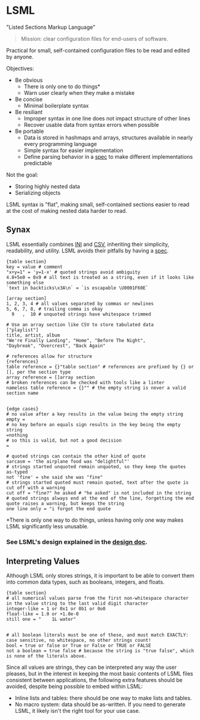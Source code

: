 # LSML
"Listed Sections Markup Language"

> Mission: clear configuration files for end-users of software.

Practical for small, self-contained configuration files to be read and edited by anyone.

Objectives:
- Be obvious
    - There is only one to do things\*
    - Warn user clearly when they make a mistake
- Be concise
    - Minimal boilerplate syntax
- Be resiliant
    - Improper syntax in one line does not impact structure of other lines
    - Recover usable data from syntax errors when possible
- Be portable
    - Data is stored in hashmaps and arrays, structures available in nearly every programming language
    - Simple syntax for easier implementation
    - Define parsing behavior in a [spec](SPEC.md) to make different implementations predictable

Not the goal:
- Storing highly nested data
- Serializing objects

LSML syntax is "flat", making small, self-contained sections easier to read
at the cost of making nested data harder to read.


## Synax

LSML essentially combines [INI](https://en.wikipedia.org/wiki/INI_file) and [CSV](https://en.wikipedia.org/wiki/Comma-separated_values),
inheriting their simplicity, readability, and utility.
LSML avoids their pitfalls by having a [spec](SPEC.md).

```lsml
{table section}
key = value # comment
"x+y=1" = 'y=1-x' # quoted strings avoid ambiguity
4.0+5e0 = 0x9 # all text is treated as a string, even if it looks like something else
`text in backticks\x3A\n` = `is escapable \U0001F60E`

[array section]
1, 2, 3, 4 # all values separated by commas or newlines
5, 6, 7, 8, # trailing comma is okay
  9   ,  10 # unquoted strings have whitespace trimmed

# Use an array section like CSV to store tabulated data
["playlist"]
title, artist, album
"We're Finally Landing", "Home", "Before The Night",
"Daybreak", "Overcrest", "Back Again"

# references allow for structure
{references}
table reference = {}"table section" # references are prefixed by {} or [], per the section type
array reference = []array section
# broken references can be checked with tools like a linter
nameless table reference = {}"" # the empty string is never a valid section name


{edge cases}
# no value after a key results in the value being the empty string
empty = 
# no key before an equals sign results in the key being the empty string
=nothing
# so this is valid, but not a good decision
=

# quoted strings can contain the other kind of quote
sarcasm = 'the airplane food was "delightful"'
# strings started unquoted remain unquoted, so they keep the quotes as-typed
not 'fine' = she said she was "fine"
# strings started quoted must remain quoted, text after the quote is cut off with a warning
cut off = "fine?" he asked # "he asked" is not included in the string
# quoted strings always end at the end of the line, forgetting the end quote raises a warning, but keeps the string
one line only = "i forgot the end quote

```

\*There is only one way to do things, unless having only one way makes LSML significantly less unusable.

### See LSML's design explained in the [design doc](DESIGN.md).


## Interpreting Values

Although LSML only stores strings, it is important to be able to convert them into common data types,
such as booleans, integers, and floats.

```lsml
{table section}
# all numerical values parse from the first non-whitespace character in the value string to the last valid digit character
integer-like = 1 or 0x1 or 0b1 or 0o0
float-like = 1.0 or +1.0e-0
still one = "    1L water"


# all boolean literals must be one of these, and must match EXACTLY: case sensitive, no whitespace, no other strings count!
bool = true or false or True or False or TRUE or FALSE
not a boolean = true false # because the string is "true false", which is none of the literals above.
```

Since all values are strings, they can be interpreted any way the user pleases,
but in the interest in keeping the most basic contents of LSML files consistent between applications,
the following extra features should be avoided, despite being possible to embed within LSML:
- Inline lists and tables: there should be one way to make lists and tables.
- No macro system: data should be as-written. If you need to generate LSML, it likely isn't the right tool for your use case.

